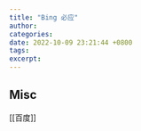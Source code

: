 ```yaml
---
title: "Bing 必应"
author: 
categories: 
date: 2022-10-09 23:21:44 +0800
tags: 
excerpt: 
---
```






## Misc

[[百度]]

